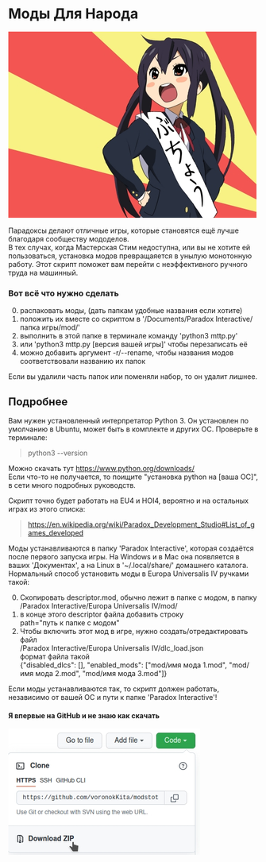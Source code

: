 # Моды Для Народа

![picture](azusa.jpg "Azusa")

Парадоксы делают отличные игры, которые становятся ещё лучше благодаря сообществу мододелов.<br>
В тех случах, когда Мастерская Стим недоступна, или вы не хотите ей пользоваться, установка модов превращаяется в унылую монотонную работу. Этот скрипт поможет вам перейти с неэффективного ручного труда на машинный.

### Вот всё что нужно сделать

0. распаковать моды, (дать папкам удобные названия если хотите)
1. положить их вместе со скриптом в '/Documents/Paradox Interactive/папка игры/mod/'
2. выполнить в этой папке в терминале команду 'python3 mttp.py'
3. или 'python3 mttp.py [версия вашей игры]' чтобы перезаписать её
4. можно добавить аргумент -r/--rename, чтобы названия модов соответствовали названию их папок

Если вы удалили часть папок или поменяли набор, то он удалит лишнее.

## Подробнее

Вам нужен установленный интерпретатор Python 3. Он установлен по умолчанию в Ubuntu, может быть в комплекте и других ОС. Проверьте в терминале:

> python3 --version

Можно скачать тут https://www.python.org/downloads/<br>
Если что-то не получается, то поищите "установка python на [ваша ОС]", в сети много подробных руководств.

Скрипт точно будет работать на EU4 и HOI4, вероятно и на остальных играх из этого списка:

> https://en.wikipedia.org/wiki/Paradox_Development_Studio#List_of_games_developed

Моды устанавливаются в папку 'Paradox Interactive', которая создаётся после первого запуска игры. На Windows и в Mac она появляется в ваших 'Документах', а на Linux в '~/.local/share/' домашнего каталога.<br>
Нормальный способ установить моды в Europa Universalis IV ручками такой:

0. Скопировать descriptor.mod, обычно лежит в папке с модом, в папку<br>
/Paradox Interactive/Europa Universalis IV/mod/<br>
1. в конце этого descriptor файла добавить строку<br>
path="путь к папке с модом"<br>
2. Чтобы включить этот мод в игре, нужно создать/отредактировать файл<br>
/Paradox Interactive/Europa Universalis IV/dlc_load.json<br>
формат файла такой<br>
{"disabled_dlcs": [], "enabled_mods": ["mod/имя мода 1.mod", "mod/имя мода 2.mod", "mod/имя мода 3.mod"]}

Если моды устанавливаются так, то скрипт должен работать, независимо от вашей ОС и пути к папке 'Paradox Interactive'!

#### Я впервые на GitHub и не знаю как скачать

![guide](howto.jpg "how to download")
